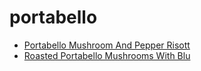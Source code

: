 # portabello

 * [Portabello Mushroom And Pepper Risott](index/p/portabello-mushroom-and-pepper-risott.json)
 * [Roasted Portabello Mushrooms With Blu](index/r/roasted-portabello-mushrooms-with-blu.json)
